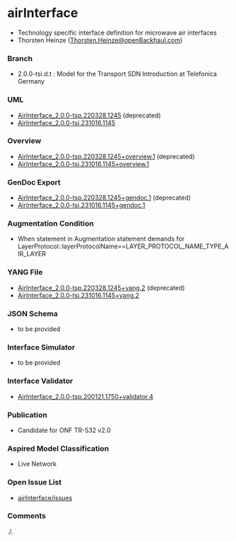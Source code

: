 # airInterface
- Technology specific interface definition for microwave air interfaces
- Thorsten Heinze (Thorsten.Heinze@openBackhaul.com)

### Branch
- 2.0.0-tsi.d.t : Model for the Transport SDN Introduction at Telefonica Germany

### UML
- [AirInterface_2.0.0-tsp.220328.1245](./AirInterface_2.0.0-tsp.220328.1245.zip) (deprecated)
- [AirInterface_2.0.0-tsi.231016.1145](./AirInterface_2.0.0-tsi.231016.1145.zip)

### Overview 
- [AirInterface_2.0.0-tsp.220328.1245+overview.1](./AirInterface_2.0.0-tsp.220328.1245+overview.1.png) (deprecated)
- [AirInterface_2.0.0-tsi.231016.1145+overview.1](./AirInterface_2.0.0-tsi.231016.1145+overview.1.png)

### GenDoc Export
- [AirInterface_2.0.0-tsp.220328.1245+gendoc.1](./AirInterface_2.0.0-tsp.220328.1245+gendoc.1.docx) (deprecated)
- [AirInterface_2.0.0-tsi.231016.1145+gendoc.1](./AirInterface_2.0.0-tsi.231016.1145+gendoc.1.docx)

### Augmentation Condition
- When statement in Augmentation statement demands for LayerProtocol::layerProtocolName==LAYER_PROTOCOL_NAME_TYPE_AIR_LAYER

### YANG File
- [AirInterface_2.0.0-tsp.220328.1245+yang.2](./AirInterface_2.0.0-tsp.220328.1245+yang.2.zip) (deprecated)
- [AirInterface_2.0.0-tsi.231016.1145+yang.2](./AirInterface_2.0.0-tsi.231016.1145+yang.2.zip)

### JSON Schema
- to be provided

### Interface Simulator
- to be provided

### Interface Validator
- [AirInterface_2.0.0-tsp.200121.1750+validator.4](./AirInterface_2.0.0-tsp.200121.1750+validator.4.zip)

### Publication
- Candidate for ONF TR-532 v2.0 

### Aspired Model Classification
- Live Network

### Open Issue List
- [airInterface/issues](../../issues)

### Comments
./.
